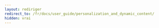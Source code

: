 ```yaml
---
layout: rediriger
redirect_to: /fr/docs/user_guide/personalization_and_dynamic_content/
hidden: vrai
---
```


